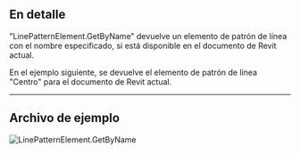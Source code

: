 ## En detalle
"LinePatternElement.GetByName" devuelve un elemento de patrón de línea con el nombre especificado, si está disponible en el documento de Revit actual.

En el ejemplo siguiente, se devuelve el elemento de patrón de línea "Centro" para el documento de Revit actual.
___
## Archivo de ejemplo

![LinePatternElement.GetByName](./Revit.Elements.LinePatternElement.GetByName_img.jpg)
